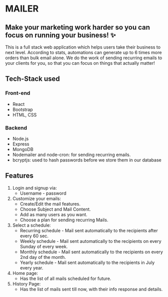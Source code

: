 # MAILER
## Make your marketing work harder so you can focus on running your business! ✨
This is a full stack web application which helps users take their business to next level. According to stats, automations can generate up to 6 times more orders than bulk email alone.
We do the work of sending recurring emails to your clients for you, so that you can focus on things that actually matter!

## Tech-Stack used
### Front-end
* React
* Bootstrap
* HTML, CSS

### Backend
* Node.js
* Express
* MongoDB
* Nodemailer and node-cron: for sending recurring emails.
* bcryptjs: used to hash passwords before we store them in our database

## Features
1) Login and signup via:
    - Username - password
2) Customize your emails: 
    - Create/Edit the mail features.
    - Choose Subject and Mail Content.
    - Add as many users as you want.
    - Choose a plan for sending recurring Mails.
 3) Select a schedule: 
     - Recurring schedule - Mail sent automatically to the recipients after every 60 sec.
     - Weekly schedule - Mail sent automatically to the recipients on every Sunday of every week.
     - Monthly schedule - Mail sent automatically to the recipients on every 2nd day of the month.
     - Yearly schedule - Mail sent automatically to the recipients in July every year. 
 4) Home page:
     - Has the list of all mails scheduled for future.
 5) History Page:
     - Has the list of mails sent till now, with their info response and details.

